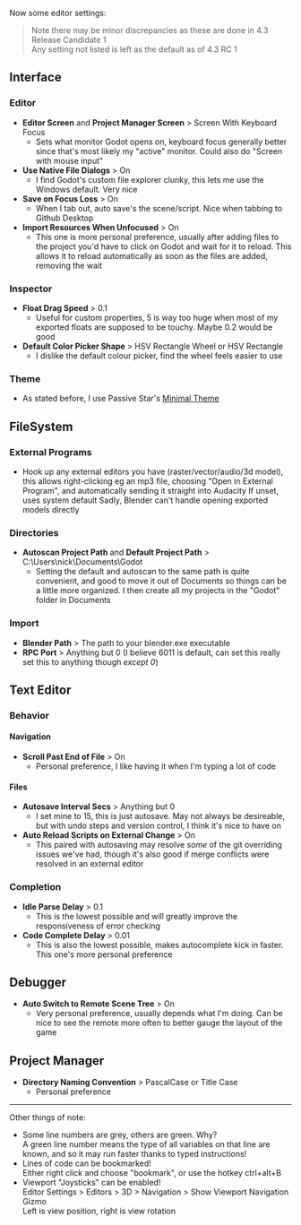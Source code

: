 Now some editor settings:

> Note there may be minor discrepancies as these are done in 4.3 Release Candidate 1\
> Any setting not listed is left as the default as of 4.3 RC 1

## Interface

### Editor

- **Editor Screen** and **Project Manager Screen** > Screen With Keyboard Focus
 	- Sets what monitor Godot opens on, keyboard focus generally better since that's most likely my "active" monitor. Could also do "Screen with mouse input"
- **Use Native File Dialogs** > On
 	- I find Godot's custom file explorer clunky, this lets me use the Windows default. Very nice
- **Save on Focus Loss** > On
 	- When I tab out, auto save's the scene/script. Nice when tabbing to Github Desktop
- **Import Resources When Unfocused** > On
 	- This one is more personal preference, usually after adding files to the project you'd have to click on Godot and wait for it to reload. This allows it to reload automatically as soon as the files are added, removing the wait

### Inspector

- **Float Drag Speed** > 0.1
 	- Useful for custom properties, 5 is way too huge when most of my exported floats are supposed to be touchy. Maybe 0.2 would be good
- **Default Color Picker Shape** > HSV Rectangle Wheel or HSV Rectangle
 	- I dislike the default colour picker, find the wheel feels easier to use

### Theme

- As stated before, I use Passive Star's [Minimal Theme](<https://github.com/passivestar/godot-minimal-theme>)

## FileSystem

### External Programs

- Hook up any external editors you have (raster/vector/audio/3d model), this allows right-clicking eg an mp3 file, choosing "Open in External Program", and automatically sending it straight into Audacity
If unset, uses system default
Sadly, Blender can't handle opening exported models directly

### Directories

- **Autoscan Project Path** and **Default Project Path** > C:\Users\nick\Documents\Godot
 	- Setting the default and autoscan to the same path is quite convenient, and good to move it out of Documents so things can be a little more organized. I then create all my projects in the "Godot" folder in Documents

### Import

- **Blender Path** > The path to your blender.exe executable
- **RPC Port** > Anything but 0 (I believe 6011 is default, can set this really set this to anything though *except 0*)

## Text Editor

### Behavior

#### Navigation

- **Scroll Past End of File** > On
  - Personal preference, I like having it when I'm typing a lot of code

#### Files

- **Autosave Interval Secs** > Anything but 0
  - I set mine to 15, this is just autosave. May not always be desireable, but with undo steps and version control, I think it's nice to have on
- **Auto Reload Scripts on External Change** > On
  - This paired with autosaving may resolve *some* of the git overriding issues we've had, though it's also good if merge conflicts were resolved in an external editor

### Completion

- **Idle Parse Delay** > 0.1
  - This is the lowest possible and will greatly improve the responsiveness of error checking
- **Code Complete Delay** > 0.01
  - This is also the lowest possible, makes autocomplete kick in faster. This one's more personal preference

## Debugger

- **Auto Switch to Remote Scene Tree** > On
  - Very personal preference, usually depends what I'm doing. Can be nice to see the remote more often to better gauge the layout of the game

## Project Manager

- **Directory Naming Convention** > PascalCase or Title Case
  - Personal preference

---
Other things of note:

- Some line numbers are grey, others are green. Why?\
A green line number means the type of all variables on that line are known, and so it may run faster thanks to typed instructions!
- Lines of code can be bookmarked!\
Either right click and choose "bookmark", or use the hotkey ctrl+alt+B
- Viewport "Joysticks" can be enabled!\
Editor Settings > Editors > 3D > Navigation > Show Viewport Navigation Gizmo\
Left is view position, right is view rotation
